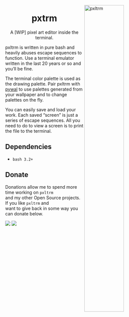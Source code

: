 <img src="https://i.imgur.com/xdeICNH.png" alt="pxltrm" align="right"
width="50%">

<h1 align="center">pxtrm</h1> <p align="center">A [WIP] pixel art editor
inside the terminal.</p>

pxltrm is written in pure bash and heavily abuses escape sequences to
function. Use a terminal emulator written in the last 20 years or so and
you’ll be fine.

The terminal color palette is used as the drawing palette. Pair pxltrm
with [pywal](https://github.com/dylanaraps/pywal) to use palettes
generated from your wallpaper and to change palettes on the fly.

You can easily save and load your work. Each saved “screen” is just a
series of escape sequences. All you need to do to view a screen is to
print the file to the terminal.

<!--Multiple “brushes” are also supported. They’re just characters so you
can draw with pretty much anything you like.-->


## Dependencies

- `bash 3.2+`

## Donate

Donations allow me to spend more time working on `pxltrm`<br>and my other
Open Source projects. If you like `pxltrm` and<br>want to give back in some
way you can donate below.

<a href="https://www.paypal.com/cgi-bin/webscr?cmd=_s-xclick&hosted_button_id=V7QNJNKS3WYVS"><img src="https://img.shields.io/badge/donate-paypal-green.svg"></a> <a href="https://www.patreon.com/dyla"><img src="https://img.shields.io/badge/donate-patreon-yellow.svg"></a>

